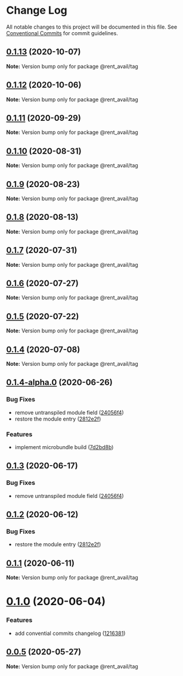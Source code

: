 # Change Log

All notable changes to this project will be documented in this file.
See [Conventional Commits](https://conventionalcommits.org) for commit guidelines.

## [0.1.13](https://github.com/rentalutions/elements/compare/@rent_avail/tag@0.1.12...@rent_avail/tag@0.1.13) (2020-10-07)

**Note:** Version bump only for package @rent_avail/tag





## [0.1.12](https://github.com/rentalutions/elements/compare/@rent_avail/tag@0.1.11...@rent_avail/tag@0.1.12) (2020-10-06)

**Note:** Version bump only for package @rent_avail/tag





## [0.1.11](https://github.com/rentalutions/elements/compare/@rent_avail/tag@0.1.10...@rent_avail/tag@0.1.11) (2020-09-29)

**Note:** Version bump only for package @rent_avail/tag





## [0.1.10](https://github.com/rentalutions/elements/compare/@rent_avail/tag@0.1.9...@rent_avail/tag@0.1.10) (2020-08-31)

**Note:** Version bump only for package @rent_avail/tag





## [0.1.9](https://github.com/rentalutions/elements/compare/@rent_avail/tag@0.1.8...@rent_avail/tag@0.1.9) (2020-08-23)

**Note:** Version bump only for package @rent_avail/tag





## [0.1.8](https://github.com/rentalutions/elements/compare/@rent_avail/tag@0.1.7...@rent_avail/tag@0.1.8) (2020-08-13)

**Note:** Version bump only for package @rent_avail/tag





## [0.1.7](https://github.com/rentalutions/elements/compare/@rent_avail/tag@0.1.6...@rent_avail/tag@0.1.7) (2020-07-31)

**Note:** Version bump only for package @rent_avail/tag





## [0.1.6](https://github.com/rentalutions/elements/compare/@rent_avail/tag@0.1.5...@rent_avail/tag@0.1.6) (2020-07-27)

**Note:** Version bump only for package @rent_avail/tag





## [0.1.5](https://github.com/rentalutions/elements/compare/@rent_avail/tag@0.1.4...@rent_avail/tag@0.1.5) (2020-07-22)

**Note:** Version bump only for package @rent_avail/tag





## [0.1.4](https://github.com/rentalutions/elements/compare/@rent_avail/tag@0.1.4-alpha.0...@rent_avail/tag@0.1.4) (2020-07-08)

**Note:** Version bump only for package @rent_avail/tag





## [0.1.4-alpha.0](https://github.com/rentalutions/elements/compare/@rent_avail/tag@0.1.0...@rent_avail/tag@0.1.4-alpha.0) (2020-06-26)


### Bug Fixes

* remove untranspiled module field ([24056f4](https://github.com/rentalutions/elements/commit/24056f4dcc4ab05fc8d0c604a0630d7b3a8aca3c))
* restore the module entry ([2812e2f](https://github.com/rentalutions/elements/commit/2812e2f5d71068ce37a8511d9b8c527b5d63efae))


### Features

* implement microbundle build ([7d2bd8b](https://github.com/rentalutions/elements/commit/7d2bd8b20990211f6d048a3f393d78ac15ce0142))





## [0.1.3](https://github.com/rentalutions/elements/compare/@rent_avail/tag@0.1.2...@rent_avail/tag@0.1.3) (2020-06-17)


### Bug Fixes

* remove untranspiled module field ([24056f4](https://github.com/rentalutions/elements/commit/24056f4dcc4ab05fc8d0c604a0630d7b3a8aca3c))





## [0.1.2](https://github.com/rentalutions/elements/compare/@rent_avail/tag@0.1.1...@rent_avail/tag@0.1.2) (2020-06-12)


### Bug Fixes

* restore the module entry ([2812e2f](https://github.com/rentalutions/elements/commit/2812e2f5d71068ce37a8511d9b8c527b5d63efae))





## [0.1.1](https://github.com/rentalutions/elements/compare/@rent_avail/tag@0.1.0...@rent_avail/tag@0.1.1) (2020-06-11)

**Note:** Version bump only for package @rent_avail/tag





# [0.1.0](https://github.com/rentalutions/elements/compare/@rent_avail/tag@0.0.4...@rent_avail/tag@0.1.0) (2020-06-04)


### Features

* add convential commits changelog ([1216381](https://github.com/rentalutions/elements/commit/1216381d4e1bb8eb8dea4a2293a8bb84662195a9))





## [0.0.5](https://github.com/rentalutions/elements/compare/@rent_avail/tag@0.0.4...@rent_avail/tag@0.0.5) (2020-05-27)

**Note:** Version bump only for package @rent_avail/tag
